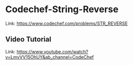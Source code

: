 # Codechef-String-Reverse
Link: https://www.codechef.com/problems/STR_REVERSE
## Video Tutorial
Link: https://www.youtube.com/watch?v=LmvVV15OhUY&ab_channel=CodeChef
